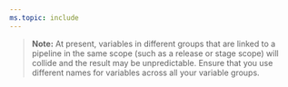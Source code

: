 ```yaml
---
ms.topic: include
---
```


> **Note:** At present, variables in different groups that are linked to a pipeline in the same scope (such as a release or stage scope) will collide
  and the result may be unpredictable. Ensure that you use different names for variables across all your variable groups.
